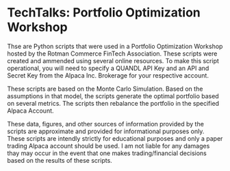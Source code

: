 # TechTalks: Portfolio Optimization Workshop
Thse are Python scripts that were used in a Portfolio Optimization Workshop hosted by the Rotman Commerce FinTech Association. These scripts were created and ammended using several online resources. To make this script operational, you will need to specify a QUANDL API Key and an API and Secret Key from the Alpaca Inc. Brokerage for your respective account. 

These scripts are based on the Monte Carlo Simulation. Based on the assumptions in that model, the scripts generate the optimal portfolio based on several metrics. The scripts then rebalance the portfolio in the specified Alpaca Account. 

These data, figures, and other sources of information provided by the scripts are approximate and provided for informational purposes only. These scripts are intendly strictly for educational purposes and only a paper trading Alpaca account should be used. I am not liable for any damages thay may occur in the event that one makes trading/financial decisions based on the results of these scripts. 
